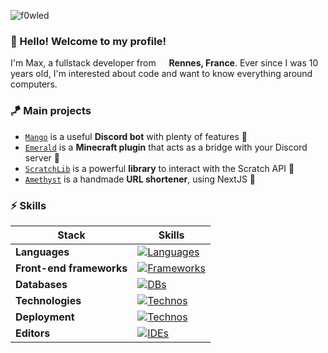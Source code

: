 ![f0wled](https://user-images.githubusercontent.com/37367577/150957062-76434bf5-dbfc-449f-b87b-e0a7572025d5.png)

### 👋 Hello! Welcome to my profile!
I'm Max, a fullstack developer from <img src="https://cdn-icons-png.flaticon.com/512/197/197560.png" width="13"/> <b>Rennes, France</b>.
Ever since I was 10 years old, I'm interested about code and want to know everything around computers. 

### 🪁 Main projects
* [`Mango`](https://github.com/addmango/Mango) is a useful **Discord bot** with plenty of features 🥭
* [`Emerald`](https://github.com/fowled/Emerald) is a **Minecraft plugin** that acts as a bridge with your Discord server 🌉
* [`ScratchLib`](https://github.com/fowled/ScratchLib) is a powerful **library** to interact with the Scratch API 🚀
* [`Amethyst`](https://github.com/fowled/Amethyst) is a handmade **URL shortener**, using NextJS 🚂

### ⚡ Skills
| Stack | Skills |
| --- | --- |
| **Languages** | [![Languages](https://skillicons.dev/icons?i=html,css,js,ts,py,java,kotlin)](https://skillicons.dev) |
| **Front-end frameworks** | [![Frameworks](https://skillicons.dev/icons?i=react,vue,svelte,solidjs,nextjs)](https://skillicons.dev) |
| **Databases** | [![DBs](https://skillicons.dev/icons?i=prisma,supabase,mongodb,sqlite)](https://skillicons.dev) |
| **Technologies** | [![Technos](https://skillicons.dev/icons?i=vite,tailwindcss,tauri,bots)](https://skillicons.dev) |
| **Deployment** | [![Technos](https://skillicons.dev/icons?i=git,github,vercel,netlify)](https://skillicons.dev) |
| **Editors** | [![IDEs](https://skillicons.dev/icons?i=vscode,atom,idea,webstorm)](https://skillicons.dev) |

